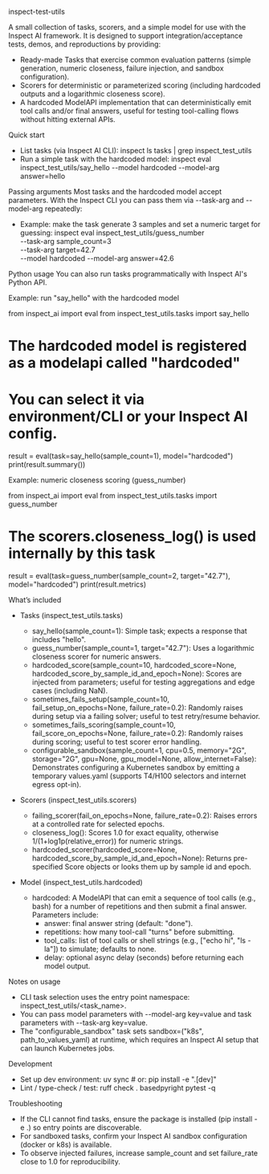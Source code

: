 inspect-test-utils

A small collection of tasks, scorers, and a simple model for use with the Inspect AI framework. It is designed to support integration/acceptance tests, demos, and reproductions by providing:
- Ready-made Tasks that exercise common evaluation patterns (simple generation, numeric closeness, failure injection, and sandbox configuration).
- Scorers for deterministic or parameterized scoring (including hardcoded outputs and a logarithmic closeness score).
- A hardcoded ModelAPI implementation that can deterministically emit tool calls and/or final answers, useful for testing tool-calling flows without hitting external APIs.

Quick start
- List tasks (via Inspect AI CLI):
  inspect ls tasks | grep inspect_test_utils
- Run a simple task with the hardcoded model:
  inspect eval inspect_test_utils/say_hello --model hardcoded --model-arg answer=hello

Passing arguments
Most tasks and the hardcoded model accept parameters. With the Inspect CLI you can pass them via --task-arg and --model-arg repeatedly:
- Example: make the task generate 3 samples and set a numeric target for guessing:
  inspect eval inspect_test_utils/guess_number \
    --task-arg sample_count=3 \
    --task-arg target=42.7 \
    --model hardcoded --model-arg answer=42.6

Python usage
You can also run tasks programmatically with Inspect AI's Python API.

Example: run "say_hello" with the hardcoded model

from inspect_ai import eval
from inspect_test_utils.tasks import say_hello
# The hardcoded model is registered as a modelapi called "hardcoded"
# You can select it via environment/CLI or your Inspect AI config.
result = eval(task=say_hello(sample_count=1), model="hardcoded")
print(result.summary())

Example: numeric closeness scoring (guess_number)

from inspect_ai import eval
from inspect_test_utils.tasks import guess_number
# The scorers.closeness_log() is used internally by this task
result = eval(task=guess_number(sample_count=2, target="42.7"), model="hardcoded")
print(result.metrics)

What’s included
- Tasks (inspect_test_utils.tasks)
  - say_hello(sample_count=1): Simple task; expects a response that includes "hello".
  - guess_number(sample_count=1, target="42.7"): Uses a logarithmic closeness scorer for numeric answers.
  - hardcoded_score(sample_count=10, hardcoded_score=None, hardcoded_score_by_sample_id_and_epoch=None): Scores are injected from parameters; useful for testing aggregations and edge cases (including NaN).
  - sometimes_fails_setup(sample_count=10, fail_setup_on_epochs=None, failure_rate=0.2): Randomly raises during setup via a failing solver; useful to test retry/resume behavior.
  - sometimes_fails_scoring(sample_count=10, fail_score_on_epochs=None, failure_rate=0.2): Randomly raises during scoring; useful to test scorer error handling.
  - configurable_sandbox(sample_count=1, cpu=0.5, memory="2G", storage="2G", gpu=None, gpu_model=None, allow_internet=False): Demonstrates configuring a Kubernetes sandbox by emitting a temporary values.yaml (supports T4/H100 selectors and internet egress opt-in).

- Scorers (inspect_test_utils.scorers)
  - failing_scorer(fail_on_epochs=None, failure_rate=0.2): Raises errors at a controlled rate for selected epochs.
  - closeness_log(): Scores 1.0 for exact equality, otherwise 1/(1+log1p(relative_error)) for numeric strings.
  - hardcoded_scorer(hardcoded_score=None, hardcoded_score_by_sample_id_and_epoch=None): Returns pre-specified Score objects or looks them up by sample id and epoch.

- Model (inspect_test_utils.hardcoded)
  - hardcoded: A ModelAPI that can emit a sequence of tool calls (e.g., bash) for a number of repetitions and then submit a final answer.
    Parameters include:
    - answer: final answer string (default: "done").
    - repetitions: how many tool-call "turns" before submitting.
    - tool_calls: list of tool calls or shell strings (e.g., ["echo hi", "ls -la"]) to simulate; defaults to none.
    - delay: optional async delay (seconds) before returning each model output.

Notes on usage
- CLI task selection uses the entry point namespace: inspect_test_utils/<task_name>.
- You can pass model parameters with --model-arg key=value and task parameters with --task-arg key=value.
- The "configurable_sandbox" task sets sandbox=("k8s", path_to_values_yaml) at runtime, which requires an Inspect AI setup that can launch Kubernetes jobs.

Development
- Set up dev environment:
  uv sync  # or: pip install -e ".[dev]"
- Lint / type-check / test:
  ruff check .
  basedpyright
  pytest -q

Troubleshooting
- If the CLI cannot find tasks, ensure the package is installed (pip install -e .) so entry points are discoverable.
- For sandboxed tasks, confirm your Inspect AI sandbox configuration (docker or k8s) is available.
- To observe injected failures, increase sample_count and set failure_rate close to 1.0 for reproducibility.


